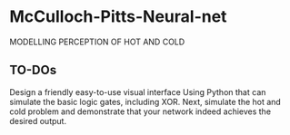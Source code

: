 # McCulloch-Pitts-Neural-net
MODELLING PERCEPTION OF HOT AND COLD

## TO-DOs
Design a friendly easy-to-use visual interface Using Python that can simulate
the basic logic gates, including XOR.
Next, simulate the hot and cold problem and demonstrate that your network
indeed achieves the desired output.
